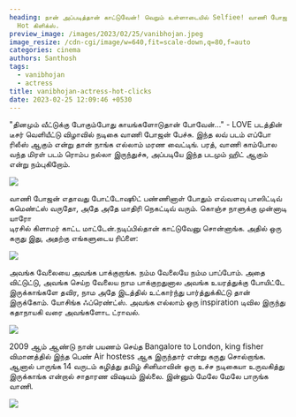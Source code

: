 ```yaml
---
heading: நான் அப்படித்தான் காட்டுவேன்! வெறும் உள்ளாடையில் Selfiee! வாணி போஜன்
  Hot கிளிக்ஸ்.
preview_image: /images/2023/02/25/vanibhojan.jpeg
image_resize: /cdn-cgi/image/w=640,fit=scale-down,q=80,f=auto
categories: cinema
authors: Santhosh
tags:
  - vanibhojan
  - actress
title: vanibhojan-actress-hot-clicks
date: 2023-02-25 12:09:46 +0530
---
```

"தினமும் வீட்டுக்கு போகும்போது காயங்களோடுதான் போவேன்..." - LOVE படத்தின் டீசர் வெளியீட்டு விழாவில் நடிகை வாணி போஜன் பேச்சு. இந்த லவ் படம் எப்போ ரிலீஸ் ஆகும் என்று தான் நாங்க எல்லாம் மரண வைட்டிங். பரத், வாணி காம்போல வந்த மிரள் படம் ரொம்ப நல்லா இருந்துச்சு, அப்படியே இந்த படமும் ஹிட் ஆகும் என்று நம்புகிறோம்.



![](/images/2023/02/25/vanibhojan-actress-hot-clicks.jpeg)

வாணி போஜன் எதாவது போட்டோஷூட் பண்ணினாள் போதும் எவ்வளவு பாஸிட்டிவ் கமெண்ட்ஸ் வருதோ, அதே அதே மாதிரி நெகட்டிவ் வரும். கொஞ்ச நாளுக்கு முன்னாடி யாரோ\
டிரசில் கிளாமர் காட்ட மாட்டேன்.நடிப்பில்தான் காட்டுவேனு  சொன்னாங்க. அதில் ஒரு கருது இது, அதற்கு எங்களுடைய ரிப்ளை:



![](/images/2023/02/25/vanibhojan-actress-hot-clicks.jpeg)

அவங்க வேலையை அவங்க பாக்குறாங்க. நம்ம வேலையே நம்ம பாப்போம். அதை விட்டுட்டு, அவங்க செய்ற வேலைய நாம பாக்குறதுனால அவங்க உயரத்துக்கு போயிட்டே இருக்காங்களே தவிர, நாம அதே இடத்தில் உட்கார்ந்து பார்த்துக்கிட்டு தான் இருக்கோம். யோசிங்க ஃப்ரெண்ட்ஸ். அவங்க எல்லாம் ஒரு inspiration டிவில இருந்து கதாநாயகி வரை அவங்களோட ட்ராவல்.

![](/images/2023/02/25/vanibhojan-actress-hot-clicks2.jpeg)

2009 ஆம் ஆண்டு நான் பயணம் செய்த Bangalore to London, king fisher விமானத்தில் இந்த பெண் Air hostess ஆக இருந்தார் என்று கருது சொல்றாங்க. ஆனால் பாருங்க 14 வருடம் கழித்து தமிழ் சினிமாவின் ஒரு உச்ச நடிகையா உருவகித்து இருக்காங்க என்றால் சாதாரண விஷயம் இல்லை. இன்னும் மேலே மேலே பாருங்க வாணி. 

![](/images/2023/02/25/vanibhojan-actress-hot-clickss.jpeg)